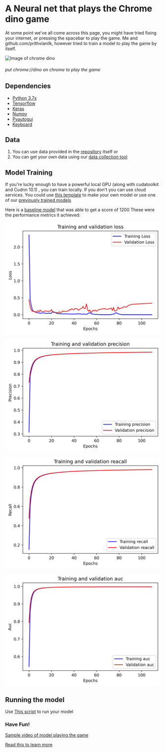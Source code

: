
# A Neural net that plays the Chrome dino game

At some point we've all come across this page, you might have tried fixing your internet, or pressing the spacebar to play the game. Me and github.com/prithvianilk, however tried to train a model to play the game by itself.

![Image of chrome dino](https://cdn-images-1.medium.com/max/2000/1*I7Td8zjuH4QWjHbW2WitdA.png)
###### put chrome://dino on chrome to play the game

## Dependencies
* [Python 3.7x](https://www.python.org/)
* [Tensorflow](https://www.tensorflow.org/)
* [Keras](https://keras.io/)
* [Numpy](https://numpy.org/)
* [Pyautogui](https://pypi.org/project/PyAutoGUI/)
* [Keyboard](https://pypi.org/project/keyboard/)

## Data
1. You can use data provided in the [repository](https://github.com/Shreyas-MS/DinoNet/tree/master/Dataset/Train_4) itself or
2. You can get your own data using our [data collection tool](https://github.com/Shreyas-MS/DinoNet/tree/master/Training)

## Model Training
If you're lucky enough to have a powerful local GPU (along with cudatoolkit and Cudnn 10.1) , you can train locally. If you don't you can use cloud services. You could use [this template](https://github.com/Shreyas-MS/DinoNet/tree/master/Pynotebooks) to make your own model or use one of our [previously trained models](https://github.com/Shreyas-MS/DinoNet/tree/master/Model)

Here is a [baseline model](https://github.com/Shreyas-MS/DinoNet/tree/master/Model/goodmodelv2) that was able to get a score of 1200 
These were the performance metrics it achieved:

![loss](https://raw.githubusercontent.com/Shreyas-MS/DinoNet/master/Figures/loss.png)

![precision](https://raw.githubusercontent.com/Shreyas-MS/DinoNet/master/Figures/precision.png)

![recall](https://raw.githubusercontent.com/Shreyas-MS/DinoNet/master/Figures/recall.png)

![auc](https://raw.githubusercontent.com/Shreyas-MS/DinoNet/master/Figures/auc.png)

## Running the model
Use [This script](https://github.com/Shreyas-MS/DinoNet/master/Output) to run your model

### Have Fun!

[Sample video of model playing the game](https://www.youtube.com/watch?v=56pw_7bM2Cg&feature=youtu.be)


[Read this to learn more](https://medium.com/@shreyas75757/a-neural-net-that-plays-the-chrome-dino-game-95c98a61257b)
